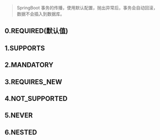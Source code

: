 > SpringBoot 事务的传播，使用默认配置，抛出异常后，事务会自动回滚，数据不会插入到数据库。

## 0.REQUIRED(默认值)
## 1.SUPPORTS
## 2.MANDATORY
## 3.REQUIRES_NEW
## 4.NOT_SUPPORTED
## 5.NEVER
## 6.NESTED
